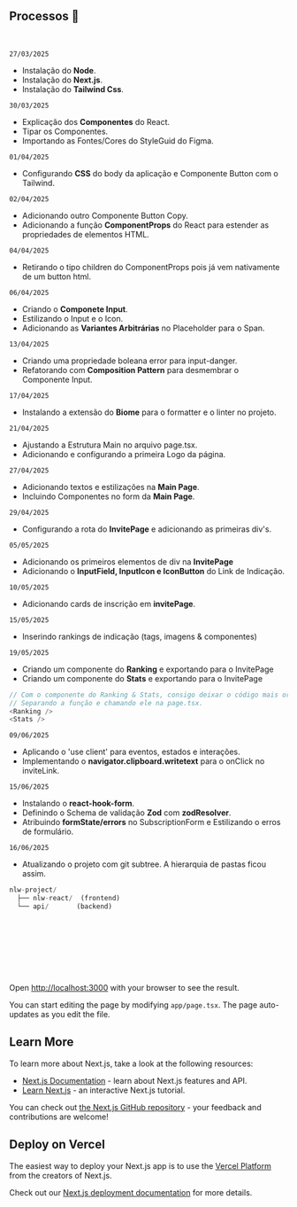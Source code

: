 <!-- This is a [Next.js](https://nextjs.org) project bootstrapped with [`create-next-app`](https://nextjs.org/docs/app/api-reference/cli/create-next-app). -->


## Processos 📌
<br/>

```27/03/2025```
- Instalação do **Node**.
- Instalação do **Next.js**.
- Instalação do **Tailwind Css**.

```30/03/2025```
- Explicação dos **Componentes** do React.
- Tipar os Componentes.
- Importando as Fontes/Cores do StyleGuid do Figma.

```01/04/2025```
- Configurando **CSS** do body da aplicação e Componente Button com o Tailwind.

```02/04/2025```
- Adicionando outro Componente Button Copy.
- Adicionando a função **ComponentProps** do React para estender as propriedades de elementos HTML.

```04/04/2025```
- Retirando o tipo children do ComponentProps pois já vem nativamente de um button html.

```06/04/2025```
- Criando o **Componete Input**.
- Estilizando o Input e o Icon.
- Adicionando as **Variantes Arbitrárias** no Placeholder para o Span.

```13/04/2025```
- Criando uma propriedade boleana error para input-danger.
- Refatorando com **Composition Pattern** para desmembrar o Componente Input.

```17/04/2025```
- Instalando a extensão do **Biome** para o formatter e o linter no projeto.

```21/04/2025```
- Ajustando a Estrutura Main no arquivo page.tsx.
- Adicionando e configurando a primeira Logo da página.

```27/04/2025```
- Adicionando textos e estilizações na **Main Page**.
- Incluindo Componentes no form da **Main Page**.

```29/04/2025```
- Configurando a rota do **InvitePage** e adicionando as primeiras div's. 

```05/05/2025```
- Adicionando os primeiros elementos de div na **InvitePage**
- Adicionando o **InputField, InputIcon e IconButton** do Link de Indicação.

```10/05/2025```
- Adicionando cards de inscrição em **invitePage**.

```15/05/2025```
- Inserindo rankings de indicação (tags, imagens & componentes)

```19/05/2025```
- Criando um componente do **Ranking** e exportando para o InvitePage
- Criando um componente do **Stats** e exportando para o InvitePage
~~~javascript
// Com o componente do Ranking & Stats, consigo deixar o código mais organizado. 
// Separando a função e chamando ele na page.tsx.
<Ranking />
<Stats />
~~~

```09/06/2025```
- Aplicando o 'use client' para eventos, estados e interações. 
- Implementando o **navigator.clipboard.writetext** para o onClick no inviteLink.

```15/06/2025```
- Instalando o **react-hook-form**.
- Definindo o Schema de validação **Zod** com **zodResolver**.
- Atribuindo **formState/errors** no SubscriptionForm e Estilizando o erros de formulário.

```16/06/2025```
- Atualizando o projeto com git subtree. A hierarquia de pastas ficou assim.
~~~javascript
nlw-project/
  ├── nlw-react/  (frontend)
  └── api/       (backend)
~~~




<br/>
<br/>
<br/>
<br/>
<br/>
<br/>

<!-- ---


## Getting Started

First, run the development server:

```bash
npm run dev
# or
yarn dev
# or
pnpm dev 
# or
bun dev
``` -->

Open [http://localhost:3000](http://localhost:3000) with your browser to see the result.

You can start editing the page by modifying `app/page.tsx`. The page auto-updates as you edit the file.

## Learn More

To learn more about Next.js, take a look at the following resources:

- [Next.js Documentation](https://nextjs.org/docs) - learn about Next.js features and API.
- [Learn Next.js](https://nextjs.org/learn) - an interactive Next.js tutorial.

You can check out [the Next.js GitHub repository](https://github.com/vercel/next.js) - your feedback and contributions are welcome!

## Deploy on Vercel

The easiest way to deploy your Next.js app is to use the [Vercel Platform](https://vercel.com/new?utm_medium=default-template&filter=next.js&utm_source=create-next-app&utm_campaign=create-next-app-readme) from the creators of Next.js.

Check out our [Next.js deployment documentation](https://nextjs.org/docs/app/building-your-application/deploying) for more details.
